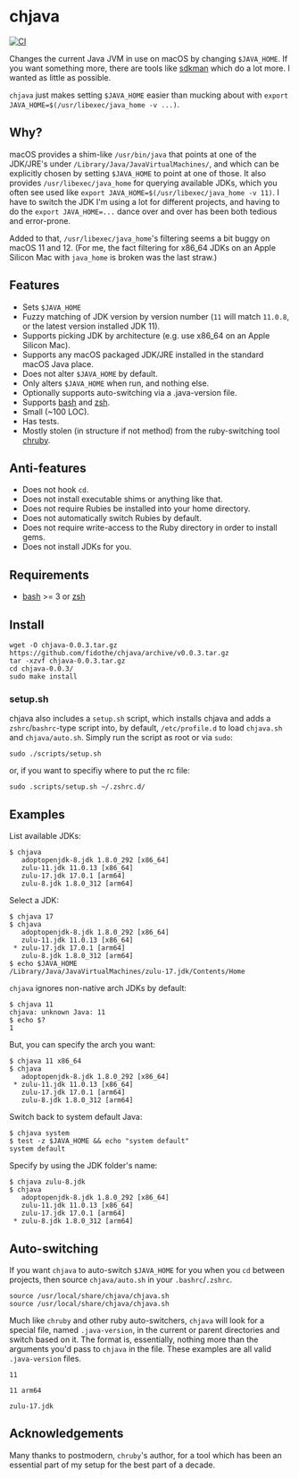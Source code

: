 # chjava

[![CI](https://github.com/fidothe/chjava/actions/workflows/ci.yml/badge.svg?branch=main)](https://github.com/fidothe/chjava/actions/workflows/ci.yml)

Changes the current Java JVM in use on macOS by changing `$JAVA_HOME`. If you
want something more, there are tools like [sdkman] which do a lot more. I wanted
as little as possible.

`chjava` just makes setting `$JAVA_HOME` easier than mucking about with
`export JAVA_HOME=$(/usr/libexec/java_home -v ...)`.

## Why?

macOS provides a shim-like `/usr/bin/java` that points at one of the JDK/JRE's
under `/Library/Java/JavaVirtualMachines/`, and which can be explicitly chosen
by setting `$JAVA_HOME` to point at one of those. It also provides
`/usr/libexec/java_home` for querying available JDKs, which you often see used
like `export JAVA_HOME=$(/usr/libexec/java_home -v 11)`. I have to switch the
JDK I'm using a lot for different projects, and having to do the `export
JAVA_HOME=...` dance over and over has been both tedious and error-prone.

Added to that, `/usr/libexec/java_home`'s filtering seems a bit buggy on macOS
11 and 12. (For me, the fact filtering for x86_64 JDKs on an Apple Silicon Mac
with `java_home` is broken was the last straw.)

## Features

* Sets `$JAVA_HOME`
* Fuzzy matching of JDK version by version number (`11` will match `11.0.8`, or the latest version installed JDK 11).
* Supports picking JDK by architecture (e.g. use x86_64 on an Apple Silicon Mac).
* Supports any macOS packaged JDK/JRE installed in the standard macOS Java place.
* Does not alter `$JAVA_HOME` by default.
* Only alters `$JAVA_HOME` when run, and nothing else.
* Optionally supports auto-switching via a .java-version file.
* Supports [bash] and [zsh].
* Small (~100 LOC).
* Has tests.
* Mostly stolen (in structure if not method) from the ruby-switching tool [chruby].

## Anti-features

* Does not hook `cd`.
* Does not install executable shims or anything like that.
* Does not require Rubies be installed into your home directory.
* Does not automatically switch Rubies by default.
* Does not require write-access to the Ruby directory in order to install gems.
* Does not install JDKs for you.

## Requirements

* [bash] >= 3 or [zsh]

## Install

```shell
wget -O chjava-0.0.3.tar.gz https://github.com/fidothe/chjava/archive/v0.0.3.tar.gz
tar -xzvf chjava-0.0.3.tar.gz
cd chjava-0.0.3/
sudo make install
```

### setup.sh

chjava also includes a `setup.sh` script, which installs chjava and adds a `zshrc`/`bashrc`-type script into, by default, `/etc/profile.d` to load `chjava.sh` and `chjava/auto.sh`.
Simply run the script as root or via `sudo`:

```shell
sudo ./scripts/setup.sh
```

or, if you want to specifiy where to put the rc file:

```shell
sudo .scripts/setup.sh ~/.zshrc.d/
```

## Examples

List available JDKs:

    $ chjava
       adoptopenjdk-8.jdk 1.8.0_292 [x86_64]
       zulu-11.jdk 11.0.13 [x86_64]
       zulu-17.jdk 17.0.1 [arm64]
       zulu-8.jdk 1.8.0_312 [arm64]

Select a JDK:

    $ chjava 17
    $ chjava
       adoptopenjdk-8.jdk 1.8.0_292 [x86_64]
       zulu-11.jdk 11.0.13 [x86_64]
     * zulu-17.jdk 17.0.1 [arm64]
       zulu-8.jdk 1.8.0_312 [arm64]
    $ echo $JAVA_HOME
    /Library/Java/JavaVirtualMachines/zulu-17.jdk/Contents/Home

`chjava` ignores non-native arch JDKs by default:

    $ chjava 11
    chjava: unknown Java: 11
    $ echo $?
    1

But, you can specify the arch you want:

    $ chjava 11 x86_64
    $ chjava
       adoptopenjdk-8.jdk 1.8.0_292 [x86_64]
     * zulu-11.jdk 11.0.13 [x86_64]
       zulu-17.jdk 17.0.1 [arm64]
       zulu-8.jdk 1.8.0_312 [arm64]

Switch back to system default Java:

    $ chjava system
    $ test -z $JAVA_HOME && echo "system default"
    system default

Specify by using the JDK folder's name:

    $ chjava zulu-8.jdk
    $ chjava
       adoptopenjdk-8.jdk 1.8.0_292 [x86_64]
       zulu-11.jdk 11.0.13 [x86_64]
       zulu-17.jdk 17.0.1 [arm64]
     * zulu-8.jdk 1.8.0_312 [arm64]

## Auto-switching

If you want `chjava` to auto-switch `$JAVA_HOME` for you when you `cd` between projects, then source `chjava/auto.sh` in your `.bashrc`/`.zshrc`.

```shell
source /usr/local/share/chjava/chjava.sh
source /usr/local/share/chjava/chjava.sh
```

Much like `chruby` and other ruby auto-switchers, `chjava` will look for a special file, named `.java-version`, in the current or parent directories and switch based on it. The format is, essentially, nothing more than the arguments you'd pass to `chjava` in the file. These examples are all valid `.java-version` files.

```shell
11
```

```shell
11 arm64
```

```shell
zulu-17.jdk
```

## Acknowledgements

Many thanks to postmodern, `chruby`'s author, for a tool which has been an essential part of my setup for the best part of a decade.

[chruby]: https://github.com/postmodern/chruby
[sdkman]: https://sdkman.io/
[bash]: http://www.gnu.org/software/bash/
[zsh]: http://www.zsh.org/
